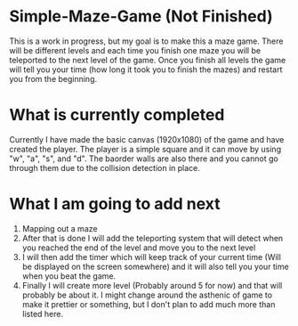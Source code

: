 # Simple-Maze-Game (Not Finished)
This is a work in progress, but my goal is to make this a maze game. There will be different levels and each time you finish one maze you will be teleported to the next level of the game. Once you finish all levels the game will tell you your time (how long it took you to finish the mazes) and restart you from the beginning. 

# What is currently completed
Currently I have made the basic canvas (1920x1080) of the game and have created the player. The player is a simple square and it can move by using "w", "a", "s", and "d". The baorder walls are also there and you cannot go through them due to the collision detection in place. 

# What I am going to add next
1. Mapping out a maze
2. After that is done I will add the teleporting system that will detect when you reached the end of the level and move you to the next level
3. I will then add the timer which will keep track of your current time (Will be displayed on the screen somewhere) and it will also tell you your time when you beat the game.
4. Finally I will create more level (Probably around 5 for now) and that will probably be about it. I might change around the asthenic of game to make it prettier or something, but I don't plan to add much more than listed here. 
